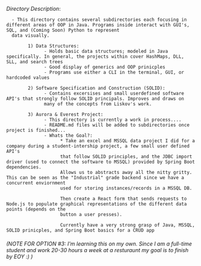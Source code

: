 *Directory Description*:

      - This directory contains several subdirectories each focusing in different areas of OOP in Java. Programs inside interact with GUI's, SQL, and (Coming Soon) Python to represent
      data visually.

            1) Data Structures:
                  - Holds basic data structures; modeled in Java specifically. In general, the projects within cover HashMaps, DLL, SLL, and search trees 
                  - Good display of generics and OOP prinicples
                  - Programs use either a CLI in the terminal, GUI, or hardcoded values
                  
            2) Software Specification and Construction (SOLID):
                  - Contains excersises and small userdefined software API's that strongly follow SOLID principals. Improves and draws on
                  many of the concepts from Liskov's work.
                  
            3) Aurora & Everest Project:
                  - This directory is currently a work in process.... 
                  - README.md files will be added to subdirectories once project is finished...
                  - Whats the Goal?:
                        * Take an excel and MSSQL data project I did for a company during a student-intership project, a few small user defined API's
                        that follow SOLID principles, and the JDBC import driver (used to connect the software to MSSQL) provided by Spring Boot dependencies. 
                        Allows us to abstracts away all the nitty gritty. This can be seen as the "Industrial" grade backend since we have a concurrent enviornment
                        used for storing instances/records in a MSSQL DB. 
                        
                        Then create a React form that sends requests to Node.js to populate graphical representations of the different data points (depends on the 
                        button a user presses).

                        Currently have a very strong grasp of Java, MSSQL, SOLID prinicples, and Spring Boot basics for a CRUD app
                        
###### (NOTE FOR OPTION #3: I'm learning this on my own. Since I am a full-time student and work 20-30 hours a week at a resturaunt my goal is to finish by EOY :) ) 
